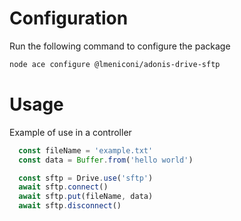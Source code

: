 # Configuration
Run the following command to configure the package

```bash
node ace configure @lmeniconi/adonis-drive-sftp
```


# Usage
Example of use in a controller

```ts
  const fileName = 'example.txt'
  const data = Buffer.from('hello world')

  const sftp = Drive.use('sftp')
  await sftp.connect()
  await sftp.put(fileName, data)
  await sftp.disconnect()
```
